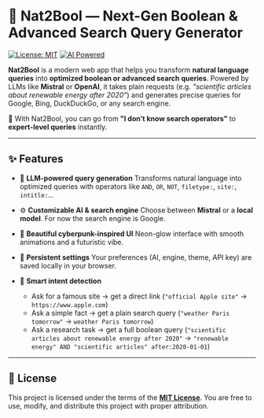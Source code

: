 # 🔎 Nat2Bool — Next-Gen Boolean & Advanced Search Query Generator

[![License: MIT](https://img.shields.io/badge/License-MIT-yellow.svg)](./LICENSE)
[![AI Powered](https://img.shields.io/badge/AI-Local-blueviolet)]()

**Nat2Bool** is a modern web app that helps you transform **natural language queries** into **optimized boolean or advanced search queries**.
Powered by LLMs like **Mistral** or **OpenAI**, it takes plain requests (e.g. *"scientific articles about renewable energy after 2020"*) and generates precise queries for Google, Bing, DuckDuckGo, or any search engine.

🚀 With Nat2Bool, you can go from **"I don’t know search operators"** to **expert-level queries** instantly.

---

## ✨ Features

- 🧠 **LLM-powered query generation**
  Transforms natural language into optimized queries with operators like `AND`, `OR`, `NOT`, `filetype:`, `site:`, `intitle:`…

- ⚙️ **Customizable AI & search engine**
  Choose between **Mistral** or a **local model**. For now  the search engine is Google.

- 🎨 **Beautiful cyberpunk-inspired UI**
  Neon-glow interface with smooth animations and a futuristic vibe.

- 💾 **Persistent settings**
  Your preferences (AI, engine, theme, API key) are saved locally in your browser.

- 🧭 **Smart intent detection**
  - Ask for a famous site → get a direct link
(`"official Apple site"` → `https://www.apple.com`)
  - Ask a simple fact → get a plain search query
(`"weather Paris tomorrow"` → `weather Paris tomorrow`)
  - Ask a research task → get a full boolean query
(`"scientific articles about renewable energy after 2020"` → `"renewable energy" AND "scientific articles" after:2020-01-01`)

---

## 📜 License

This project is licensed under the terms of the **[MIT License](./LICENSE)**.
You are free to use, modify, and distribute this project with proper attribution.

